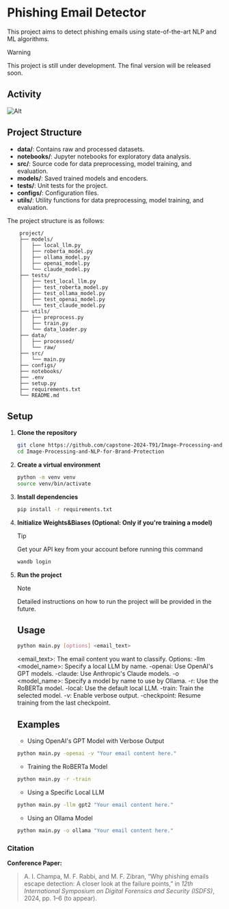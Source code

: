 # Phishing Email Detector

This project aims to detect phishing emails using state-of-the-art NLP and ML algorithms.

> [!WARNING]
> This project is still under development. The final version will be released soon.

## Activity
![Alt](https://repobeats.axiom.co/api/embed/7c2df6ed93e5ada0c509e26d03271ba306db4557.svg "Repobeats analytics image")

## Project Structure

- **data/**: Contains raw and processed datasets.
- **notebooks/**: Jupyter notebooks for exploratory data analysis.
- **src/**: Source code for data preprocessing, model training, and evaluation.
- **models/**: Saved trained models and encoders.
- **tests/**: Unit tests for the project.
- **configs/**: Configuration files.
- **utils/**: Utility functions for data preprocessing, model training, and evaluation.

The project structure is as follows:
```
    project/
    ├── models/
    │   ├── local_llm.py
    │   ├── roberta_model.py
    │   ├── ollama_model.py
    │   ├── openai_model.py
    │   └── claude_model.py
    ├── tests/
    │   ├── test_local_llm.py
    │   ├── test_roberta_model.py
    │   ├── test_ollama_model.py
    │   ├── test_openai_model.py
    │   └── test_claude_model.py
    ├── utils/
    │   ├── preprocess.py
    │   ├── train.py
    │   └── data_loader.py
    ├── data/
    │   ├── processed/
    │   └── raw/
    ├── src/
    │   └── main.py
    ├── configs/
    ├── notebooks/
    ├── .env
    ├── setup.py
    ├── requirements.txt
    └── README.md
```

## Setup

1. **Clone the repository**

   ```bash
   git clone https://github.com/capstone-2024-T91/Image-Processing-and-NLP-for-Brand-Protection.git
   cd Image-Processing-and-NLP-for-Brand-Protection
   ```

2. **Create a virtual environment**

   ```bash
   python -m venv venv
   source venv/bin/activate
   ```

3. **Install dependencies**

   ```bash
   pip install -r requirements.txt
   ```

4. **Initialize Weights&Biases (Optional: Only if you're training a model)**

   > [!TIP]
   > Get your API key from your account before running this command

   ```bash
   wandb login
   ```

5. **Run the project**

   > [!NOTE]
   > Detailed instructions on how to run the project will be provided in the future.

   ## Usage

      ```bash
      python main.py [options] <email_text>
      ```

   <email_text>: The email content you want to classify.
   Options:
      -llm <model_name>: Specify a local LLM by name.
      -openai: Use OpenAI's GPT models.
      -claude: Use Anthropic's Claude models.
      -o <model_name>: Specify a model by name to use by Ollama.
      -r: Use the RoBERTa model.
      -local: Use the default local LLM.
      -train: Train the selected model.
      -v: Enable verbose output.
      -checkpoint: Resume training from the last checkpoint.

   ## Examples

   - Using OpenAI's GPT Model with Verbose Output

   ```bash
   python main.py -openai -v "Your email content here."
   ```

   - Training the RoBERTa Model

   ```bash
   python main.py -r -train
   ```

   - Using a Specific Local LLM

   ```bash
   python main.py -llm gpt2 "Your email content here."
   ```

   - Using an Ollama Model

   ```bash
   python main.py -o ollama "Your email content here."
   ```

### **Citation**

**Conference Paper:**
> A. I. Champa, M. F. Rabbi, and M. F. Zibran, “Why phishing emails escape detection: A closer look at the failure points,” in *12th International Symposium on Digital Forensics and Security (ISDFS)*, 2024, pp. 1–6 (to appear).
